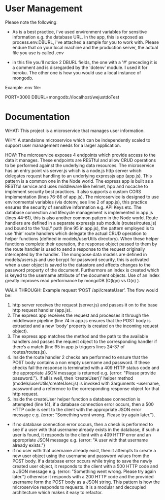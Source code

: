 # User Management

Please note the following:

- As is a best practice, i've used environment variables for sensitive information e.g. the database URL. In the app, this is exposed as process.env.DBURL, i've attached a sample for you to work with. Please endure that on your local machine and the production server, the actual file you use is called .env

- in this file you'll notice 2 DBURL fields, the one with a '#' preceding it is a comment and is disregarded by the 'dotenv' module. I used it for heroku. The other one is how you would use a local instance of mongodb.

Example .env file:

PORT=3000
DBURL=mongodb://localhost/wejustdoTest

# Documentation

WHAT: This project is a microservice that manages user information.

WHY: A standalone microservice which can be independently scaled to support user management
needs for a larger application.

HOW: The microservice exposes 4 endpoints which provide access to the data it manages. These
endpoints are RESTful and allow CRUD operations to be performed against the underlying data
resources.
The microservice has an entry point vis server.js which is a node.js http server which delegates
request handling to an underlying expressjs app (app.js). This pattern is a common one in the Node
world.
The express app is built as a RESTful service and uses middleware like helmet, hpp and nocache to
implement security best practices. It also supports a custom CORS implementation (lines 76-86 of
app.js).
The microservice is designed to use environmental variables (via dotenv, see line 2 of app.js), this
practice ensures the security of sensitive information e.g. API Keys etc.
The database connection and lifecycle management is implemented in app.js (lines 44-61), this is
also another common pattern in the Node world.
Route handlers are defined in a separate expressjs sub module (routes/routes.js) and bound to the
‘/api/’ path (line 95 in app.js), the pattern employed is to use ‘thin’ route handlers which delegate
the actual CRUD operation to helper functions (defined in models/userUtils directory). When these
helper functions complete their operation, the response object passed to them by the route handler is
used to send a response to the request originally intercepted by the handler.
The mongoose data models are defined in models/users.js and use bcrypt for password security, this
is activated when a user object is saved to the datastore and affects changes to the password
property of the document. Furthermore an index is created which is keyed to the username attribute
of the document objects. Use of an index greatly improves read performance by mongoDB (O(lgn)
vs O(n) ).

WALK THROUGH: Example request ‘POST /api/createUser’. The flow would be:
1. http server receives the request (server.js) and passes it on to the base http request handler
(app.js).
2. The express app receives the request and processes it through the middleware pipeline (line 74 in
app.js ensures that the POST body is extracted and a new ‘body’ property is created on the
incoming request object).
3. The express app matches the method and the path to the available handlers and passes the request
object to the corresponding handler if there’s a match (line 95 in app.js triggers lines 24-37 of
routes/routes.js).
4. Inside the route handler 2 checks are performed to ensure that the POST body contains a non
empty username and password. If these checks fail the response is terminated with a 409 HTTP
status code and the appropriate JSON message is returned e.g. {error: "Please provide password."}.
If all is well, then ‘createUser()’ helper method (models/userUtils/createUser.js) is invoked with 3arguments -username, password and a reference to the corresponding response object for that http
request.
5. Inside the createUser helper function a database connection is attempted (line 14), if a database
connection error occurs, then a 500 HTTP code is sent to the client with the appropriate JSON error
message e.g. {error: "Something went wrong. Please try again later."}.
- if no database connection error occurs, then a check is performed to see if a user with that
username already exists in the database, if such a user is found, it responds to the client with a 409
HTTP error and an appropriate JSON message e.g. {error: "A user with that username already
exists."}
- if no user with that username already exist, then it attempts to create a new user object using the
username and password values from the POST body. If a database error occurs while trying to save
the newly created user object, it responds to the client with a 500 HTTP code and a JSON message
e.g. {error: "Something went wrong. Please try again later."} otherwise it responds with a 200
HTTP code and the provided username form the POST body as a JSON string.
This pattern is how the microservice responds to requests. It is a modular and decoupled
architecture which makes it easy to refactor.
